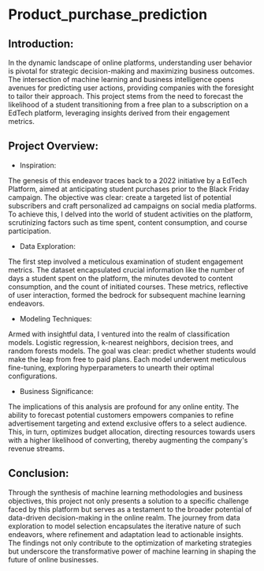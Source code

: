 # Product_purchase_prediction

## Introduction:

In the dynamic landscape of online platforms, understanding user behavior is pivotal for strategic decision-making and maximizing business outcomes. The intersection of machine learning and business intelligence opens avenues for predicting user actions, providing companies with the foresight to tailor their approach. This project stems from the need to forecast the likelihood of a student transitioning from a free plan to a subscription on a EdTech platform, leveraging insights derived from their engagement metrics.

## Project Overview:

- Inspiration:

The genesis of this endeavor traces back to a 2022 initiative by a EdTech Platform, aimed at anticipating student purchases prior to the Black Friday campaign. The objective was clear: create a targeted list of potential subscribers and craft personalized ad campaigns on social media platforms. To achieve this, I delved into the world of student activities on the platform, scrutinizing factors such as time spent, content consumption, and course participation.

- Data Exploration:

The first step involved a meticulous examination of student engagement metrics. The dataset encapsulated crucial information like the number of days a student spent on the platform, the minutes devoted to content consumption, and the count of initiated courses. These metrics, reflective of user interaction, formed the bedrock for subsequent machine learning endeavors.

- Modeling Techniques:

Armed with insightful data, I ventured into the realm of classification models. Logistic regression, k-nearest neighbors, decision trees, and random forests models. The goal was clear: predict whether students would make the leap from free to paid plans. Each model underwent meticulous fine-tuning, exploring hyperparameters to unearth their optimal configurations.

- Business Significance:

The implications of this analysis are profound for any online entity. The ability to forecast potential customers empowers companies to refine advertisement targeting and extend exclusive offers to a select audience. This, in turn, optimizes budget allocation, directing resources towards users with a higher likelihood of converting, thereby augmenting the company's revenue streams.

## Conclusion:

Through the synthesis of machine learning methodologies and business objectives, this project not only presents a solution to a specific challenge faced by this platform but serves as a testament to the broader potential of data-driven decision-making in the online realm. The journey from data exploration to model selection encapsulates the iterative nature of such endeavors, where refinement and adaptation lead to actionable insights. The findings not only contribute to the optimization of marketing strategies but underscore the transformative power of machine learning in shaping the future of online businesses.
